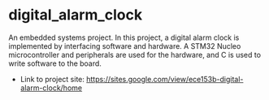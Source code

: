 # digital_alarm_clock
An embedded systems project. In this project, a digital alarm clock is implemented by interfacing software and hardware. A STM32 Nucleo microcontroller and peripherals are used for the hardware, and C is used to write software to the board.
- Link to project site: https://sites.google.com/view/ece153b-digital-alarm-clock/home
